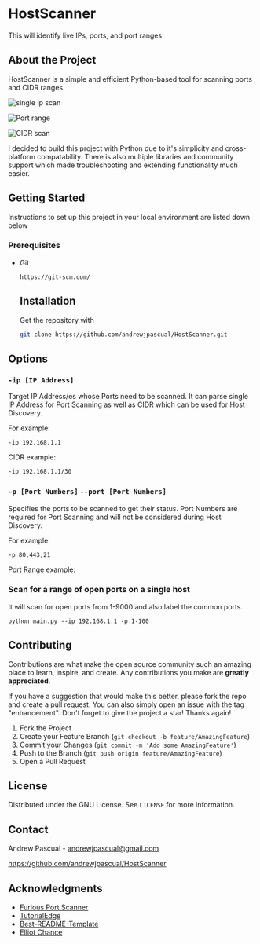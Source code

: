 # HostScanner
This will identify live IPs, ports, and port ranges


## About the Project
HostScanner is a simple and efficient Python-based tool for scanning ports and CIDR ranges.


![single ip scan](https://github.com/user-attachments/assets/8d1dbc6e-27eb-4f0b-93a3-b108dc1810b1)

![Port range](https://github.com/user-attachments/assets/a699ee7c-4907-4257-b674-b30b20463ae8)

![CIDR scan](https://github.com/user-attachments/assets/5e98efba-f40f-4151-b5ff-e3f81d3bad40)

I decided to build this project with Python due to it's simplicity and cross-platform compatability. There is also multiple libraries and community support which made troubleshooting and extending functionality much easier.

## Getting Started

Instructions to set up this project in your local environment are listed down below

### Prerequisites

* Git
  ```
  https://git-scm.com/
  ```

  ## Installation

   Get the repository with
   ```sh
   git clone https://github.com/andrewjpascual/HostScanner.git
   ```

## Options
### `-ip [IP Address]`
Target IP Address/es whose Ports need to be scanned. It can parse single IP Address for Port Scanning as well as CIDR which can be used for Host Discovery.

For example:
```
-ip 192.168.1.1
```

CIDR example:
```
-ip 192.168.1.1/30
```

### `-p [Port Numbers]` `--port [Port Numbers]`
Specifies the ports to be scanned to get their status. Port Numbers are required for Port Scanning and will not be considered during Host Discovery.

For example:
```
-p 80,443,21
```

Port Range example:
### **Scan for a range of open ports on a single host**
It will scan for open ports from 1-9000 and also label the common ports.
```
python main.py --ip 192.168.1.1 -p 1-100
```
<!-- CONTRIBUTING -->
## Contributing

Contributions are what make the open source community such an amazing place to learn, inspire, and create. Any contributions you make are **greatly appreciated**.

If you have a suggestion that would make this better, please fork the repo and create a pull request. You can also simply open an issue with the tag "enhancement".
Don't forget to give the project a star! Thanks again!

1. Fork the Project
2. Create your Feature Branch (`git checkout -b feature/AmazingFeature`)
3. Commit your Changes (`git commit -m 'Add some AmazingFeature'`)
4. Push to the Branch (`git push origin feature/AmazingFeature`)
5. Open a Pull Request

<!-- LICENSE -->
## License

Distributed under the GNU License. See `LICENSE` for more information.

<!-- CONTACT -->
## Contact

Andrew Pascual - andrewjpascual@gmail.com

https://github.com/andrewjpascual/HostScanner


<!-- ACKNOWLEDGMENTS -->
## Acknowledgments

* [Furious Port Scanner](https://github.com/liamg/furious)
* [TutorialEdge](https://tutorialedge.net/projects/building-security-tools-in-go/building-port-scanner-go/)
* [Best-README-Template](https://github.com/othneildrew/Best-README-Template)
* [Elliot Chance](https://elliotchance.medium.com/goroutines-and-channels-a-real-ly-simple-server-in-go-93ba49ff7c5c)
